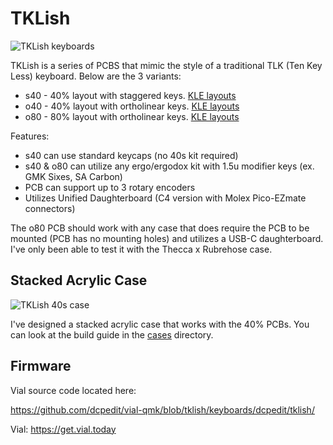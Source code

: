 # TKLish

![TKLish keyboards](https://i.imgur.com/pxLNHCd.jpeg)

TKLish is a series of PCBS that mimic the style of a traditional TLK (Ten Key Less) keyboard.  Below are the 3 variants:

* s40 - 40% layout with staggered keys. [KLE layouts](https://www.keyboard-layout-editor.com/#/gists/37cd11a38042b60f3afcef27ad9ed609)
* o40 - 40% layout with ortholinear keys. [KLE layouts](https://www.keyboard-layout-editor.com/#/gists/dfc48e95a2b35d166118a279e23edf5c)
* o80 - 80% layout with ortholinear keys. [KLE layouts](https://www.keyboard-layout-editor.com/#/gists/64b1c8ef28d2a8a90b8a3357935d477c)

Features:

* s40 can use standard keycaps (no 40s kit required)
* s40 & o80 can utilize any ergo/ergodox kit with 1.5u modifier keys (ex. GMK Sixes, SA Carbon)
* PCB can support up to 3 rotary encoders
* Utilizes Unified Daughterboard (C4 version with Molex Pico-EZmate connectors)

The o80 PCB should work with any case that does require the PCB to be mounted (PCB has no mounting holes) and utilizes a USB-C daughterboard.  I've only been able to test it with the Thecca x Rubrehose case.

## Stacked Acrylic Case

![TKLish 40s case](https://i.imgur.com/5NLhVg1.jpeg)

I've designed a stacked acrylic case that works with the 40% PCBs.  You can look at the build guide in the [cases](./cases) directory.

## Firmware

Vial source code located here:

https://github.com/dcpedit/vial-qmk/blob/tklish/keyboards/dcpedit/tklish/

Vial: https://get.vial.today